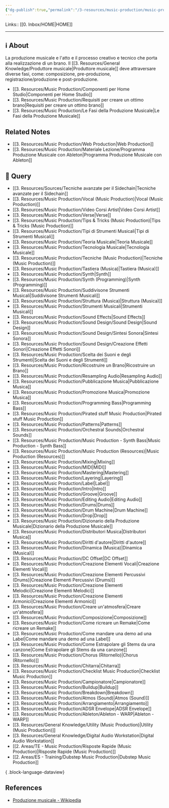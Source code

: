 ```yaml
---
{"dg-publish":true,"permalink":"/3-resources/music-production/music-production/","tags":["type/dashboard/MOC"]}
---
```


Links:: [[0. Inbox/HOME\|HOME]]

---
## ℹ About

La produzione musicale e l'atto e il processo creativo e tecnico che porta alla realizzazione di un brano. Il [[3. Resources/General Knowledge/Produttore musicale\|Produttore musicale]] deve attraversare diverse fasi, come: composizione, pre-produzione, registrazione/produzione e post-produzione.

- [[3. Resources/Music Production/Componenti per Home Studio\|Componenti per Home Studio]]
- [[3. Resources/Music Production/Requisiti per creare un ottimo brano\|Requisiti per creare un ottimo brano]]
- [[3. Resources/Music Production/Le Fasi della Produzione Musicale\|Le Fasi della Produzione Musicale]]


## Related Notes

- [[3. Resources/Music Production/Web Production\|Web Production]]
- [[3. Resources/Music Production/Materiale Lezione/Programma Produzione Musicale con Ableton\|Programma Produzione Musicale con Ableton]]


## 🔬 Query

- [[3. Resources/Sources/Tecniche avanzate per il Sidechain\|Tecniche avanzate per il Sidechain]]
- [[3. Resources/Music Production/Vocal (Music Production)\|Vocal (Music Production)]]
- [[3. Resources/Music Production/Video Corsi Artist\|Video Corsi Artist]]
- [[3. Resources/Music Production/Verse\|Verse]]
- [[3. Resources/Music Production/Tips & Tricks (Music Production)\|Tips & Tricks (Music Production)]]
- [[3. Resources/Music Production/Tipi di Strumenti Musicali\|Tipi di Strumenti Musicali]]
- [[3. Resources/Music Production/Teoria Musicale\|Teoria Musicale]]
- [[3. Resources/Music Production/Tecnologia Musicale\|Tecnologia Musicale]]
- [[3. Resources/Music Production/Tecniche (Music Production)\|Tecniche (Music Production)]]
- [[3. Resources/Music Production/Tastiera (Musica)\|Tastiera (Musica)]]
- [[3. Resources/Music Production/Synth\|Synth]]
- [[3. Resources/Music Production/Synth (Programming)\|Synth (Programming)]]
- [[3. Resources/Music Production/Suddivisone Strumenti Musicali\|Suddivisone Strumenti Musicali]]
- [[3. Resources/Music Production/Struttura (Musica)\|Struttura (Musica)]]
- [[3. Resources/Music Production/Strumenti Musicali\|Strumenti Musicali]]
- [[3. Resources/Music Production/Sound Effects\|Sound Effects]]
- [[3. Resources/Music Production/Sound Design/Sound Design\|Sound Design]]
- [[3. Resources/Music Production/Sound Design/Sintesi Sonora\|Sintesi Sonora]]
- [[3. Resources/Music Production/Sound Design/Creazione Effetti Sonori\|Creazione Effetti Sonori]]
- [[3. Resources/Music Production/Scelta dei Suoni e degli Strumenti\|Scelta dei Suoni e degli Strumenti]]
- [[3. Resources/Music Production/Ricostruire un Brano\|Ricostruire un Brano]]
- [[3. Resources/Music Production/Resampling Audio\|Resampling Audio]]
- [[3. Resources/Music Production/Pubblicazione Musica\|Pubblicazione Musica]]
- [[3. Resources/Music Production/Promozione Musica\|Promozione Musica]]
- [[3. Resources/Music Production/Programming Bass\|Programming Bass]]
- [[3. Resources/Music Production/Pirated stuff Music Production\|Pirated stuff Music Production]]
- [[3. Resources/Music Production/Patterns\|Patterns]]
- [[3. Resources/Music Production/Orchestral Sounds\|Orchestral Sounds]]
- [[3. Resources/Music Production/Music Production - Synth Bass\|Music Production - Synth Bass]]
- [[3. Resources/Music Production/Music Production (Resources)\|Music Production (Resources)]]
- [[3. Resources/Music Production/Mixing\|Mixing]]
- [[3. Resources/Music Production/MIDI\|MIDI]]
- [[3. Resources/Music Production/Mastering\|Mastering]]
- [[3. Resources/Music Production/Layering\|Layering]]
- [[3. Resources/Music Production/Label\|Label]]
- [[3. Resources/Music Production/Intro\|Intro]]
- [[3. Resources/Music Production/Groove\|Groove]]
- [[3. Resources/Music Production/Editing Audio\|Editing Audio]]
- [[3. Resources/Music Production/Drums\|Drums]]
- [[3. Resources/Music Production/Drum Machine\|Drum Machine]]
- [[3. Resources/Music Production/Drop\|Drop]]
- [[3. Resources/Music Production/Dizionario della Produzione Musicale\|Dizionario della Produzione Musicale]]
- [[3. Resources/Music Production/Distributori Musica\|Distributori Musica]]
- [[3. Resources/Music Production/Diritti d'autore\|Diritti d'autore]]
- [[3. Resources/Music Production/Dinamica (Musica)\|Dinamica (Musica)]]
- [[3. Resources/Music Production/DC Offset\|DC Offset]]
- [[3. Resources/Music Production/Creazione Elementi Vocali\|Creazione Elementi Vocali]]
- [[3. Resources/Music Production/Creazione Elementi Percussivi (Drums)\|Creazione Elementi Percussivi (Drums)]]
- [[3. Resources/Music Production/Creazione Elementi Melodici\|Creazione Elementi Melodici]]
- [[3. Resources/Music Production/Creazione Elementi Armonici\|Creazione Elementi Armonici]]
- [[3. Resources/Music Production/Creare un'atmosfera\|Creare un'atmosfera]]
- [[3. Resources/Music Production/Composizione\|Composizione]]
- [[3. Resources/Music Production/Come ricreare un Remake\|Come ricreare un Remake]]
- [[3. Resources/Music Production/Come mandare una demo ad una Label\|Come mandare una demo ad una Label]]
- [[3. Resources/Music Production/Come Estrapolare gli Stems da una canzone\|Come Estrapolare gli Stems da una canzone]]
- [[3. Resources/Music Production/Chorus (Ritornello)\|Chorus (Ritornello)]]
- [[3. Resources/Music Production/Chitarra\|Chitarra]]
- [[3. Resources/Music Production/Checklist Music Production\|Checklist Music Production]]
- [[3. Resources/Music Production/Campionatore\|Campionatore]]
- [[3. Resources/Music Production/Buildup\|Buildup]]
- [[3. Resources/Music Production/Breakdown\|Breakdown]]
- [[3. Resources/Music Production/Atmos (Sound)\|Atmos (Sound)]]
- [[3. Resources/Music Production/Arrangiamento\|Arrangiamento]]
- [[3. Resources/Music Production/ADSR Envelope\|ADSR Envelope]]
- [[3. Resources/Music Production/Ableton/Ableton - WARP\|Ableton - WARP]]
- [[3. Resources/General Knowledge/Utility (Music Production)\|Utility (Music Production)]]
- [[3. Resources/General Knowledge/Digital Audio Workstation\|Digital Audio Workstation]]
- [[2. Areas/TE - Music Production/Risposte Rapide (Music Production)\|Risposte Rapide (Music Production)]]
- [[2. Areas/ES - Training/Dubstep Music Production\|Dubstep Music Production]]

{ .block-language-dataview}


## References

- [Produzione musicale - Wikipedia](https://it.wikipedia.org/wiki/Produzione_musicale)







